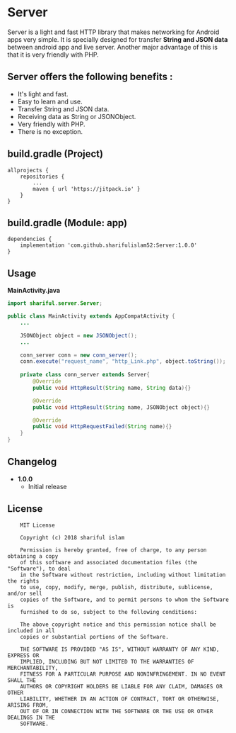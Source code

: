 # Server
Server is a light and fast HTTP library that makes networking for Android apps very simple. It is specially designed for transfer **String and JSON data** between android app and live server. Another major advantage of this is that it is very friendly with PHP.

Server offers the following benefits :
------
* It's light and fast.
* Easy to learn and use.
* Transfer String and JSON data.
* Receiving data as String or JSONObject.
* Very friendly with PHP.
* There is no exception.

build.gradle (Project)
------
```
allprojects {
	repositories {
		...
		maven { url 'https://jitpack.io' }
	}
}
```

build.gradle (Module: app)
------
```
dependencies {
	implementation 'com.github.sharifulislam52:Server:1.0.0'
}
```

Usage
-----
**MainActivity.java**
```java
import shariful.server.Server;

public class MainActivity extends AppCompatActivity {
	...

	JSONObject object = new JSONObject();
	...

	conn_server conn = new conn_server();
	conn.execute("request_name", "http_Link.php", object.toString());
	
	private class conn_server extends Server{
		@Override
		public void HttpResult(String name, String data){}

		@Override
		public void HttpResult(String name, JSONObject object){}

		@Override
		public void HttpRequestFailed(String name){}
	}
}
```

Changelog
---------
* **1.0.0**
    * Initial release


License
-------
```
	MIT License

	Copyright (c) 2018 shariful islam

	Permission is hereby granted, free of charge, to any person obtaining a copy
	of this software and associated documentation files (the "Software"), to deal
	in the Software without restriction, including without limitation the rights
	to use, copy, modify, merge, publish, distribute, sublicense, and/or sell
	copies of the Software, and to permit persons to whom the Software is
	furnished to do so, subject to the following conditions:

	The above copyright notice and this permission notice shall be included in all
	copies or substantial portions of the Software.

	THE SOFTWARE IS PROVIDED "AS IS", WITHOUT WARRANTY OF ANY KIND, EXPRESS OR
	IMPLIED, INCLUDING BUT NOT LIMITED TO THE WARRANTIES OF MERCHANTABILITY,
	FITNESS FOR A PARTICULAR PURPOSE AND NONINFRINGEMENT. IN NO EVENT SHALL THE
	AUTHORS OR COPYRIGHT HOLDERS BE LIABLE FOR ANY CLAIM, DAMAGES OR OTHER
	LIABILITY, WHETHER IN AN ACTION OF CONTRACT, TORT OR OTHERWISE, ARISING FROM,
	OUT OF OR IN CONNECTION WITH THE SOFTWARE OR THE USE OR OTHER DEALINGS IN THE
	SOFTWARE.
```